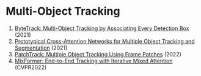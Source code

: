 # Multi-Object Tracking
1. [ByteTrack: Multi-Object Tracking by Associating Every Detection Box](https://arxiv.org/abs/2110.06864) (2021)
2. [Prototypical Cross-Attention Networks for Multiple Object Tracking and Segmentation](https://arxiv.org/abs/2106.11958) (2021)
3. [PatchTrack: Multiple Object Tracking Using Frame Patches](https://arxiv.org/abs/2201.00080) (2022)
4. [MixFormer: End-to-End Tracking with Iterative Mixed Attention](https://arxiv.org/abs/2203.11082) (CVPR2022)



